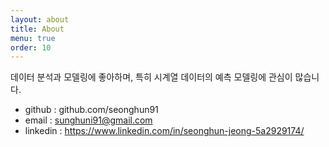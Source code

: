 ```yaml
---
layout: about
title: About
menu: true
order: 10
---
```


데이터 분석과 모델링에 좋아하며, 특히 시계열 데이터의 예측 모델링에 관심이 많습니다.

- github : github.com/seonghun91
- email : sunghuni91@gmail.com
- linkedin : https://www.linkedin.com/in/seonghun-jeong-5a2929174/

